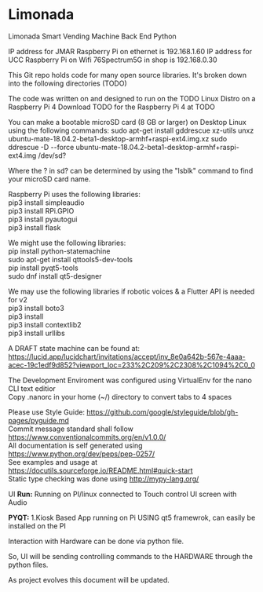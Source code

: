 # Limonada
Limonada Smart Vending Machine Back End Python


IP address for JMAR Raspberry Pi on ethernet is 192.168.1.60
IP address for UCC Raspberry Pi on Wifi 76Spectrum5G in shop is 192.168.0.30 


This Git repo holds code for many open source libraries. It's broken down into the following directories (TODO)

The code was written on and designed to run on the TODO Linux Distro on a Raspberry Pi 4
Download TODO for the Raspberry Pi 4 at TODO 

You can make a bootable microSD card (8 GB or larger) on Desktop Linux using the following commands:
sudo apt-get install gddrescue xz-utils
unxz ubuntu-mate-18.04.2-beta1-desktop-armhf+raspi-ext4.img.xz
sudo ddrescue -D --force ubuntu-mate-18.04.2-beta1-desktop-armhf+raspi-ext4.img /dev/sd?

Where the ? in sd? can be determined by using the "lsblk" command to find your microSD card name.


Raspberry Pi uses the following libraries: <br>
pip3 install simpleaudio <br>
pip3 install RPi.GPIO <br>
pip3 install pyautogui <br>
pip3 install flask <br>

We might use the following libraries: <br>
pip install python-statemachine <br>
sudo apt-get install qttools5-dev-tools <br>
pip install pyqt5-tools <br>
sudo dnf install qt5-designer <br>


We may use the following libraries if robotic voices & a Flutter API is needed for v2 <br>
pip3 install boto3 <br>
pip3 install  <br>
pip3 install contextlib2 <br>
pip3 install urllibs <br>
                                  
                                       
A DRAFT state machine can be found at: <br>
https://lucid.app/lucidchart/invitations/accept/inv_8e0a642b-567e-4aaa-acec-19c1edf9d852?viewport_loc=233%2C209%2C2308%2C1094%2C0_0 

The Development Enviroment was configured using VirtualEnv for the nano CLI text editior <br>
Copy .nanorc in your home (~/) directory to convert tabs to 4 spaces

Please use Style Guide: https://github.com/google/styleguide/blob/gh-pages/pyguide.md <br>
Commit message standard shall follow https://www.conventionalcommits.org/en/v1.0.0/ <br>
All documentation is self generated using https://www.python.org/dev/peps/pep-0257/ <br>
See examples and usage at https://docutils.sourceforge.io/README.html#quick-start <br>
Static type checking was done using http://mypy-lang.org/ <br>


UI
**Run:**
Running on PI/linux connected to Touch control UI screen with Audio

**PYQT:**
1.Kiosk Based App running on Pi USING qt5 framewrok, can easily be installed on the PI

Interaction with Hardware can be done via python file. 

So, UI will be sending controlling commands to the HARDWARE through the python files.

As project evolves this document will be updated.
